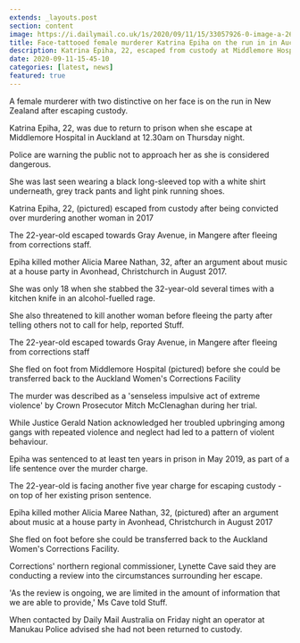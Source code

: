 ```yaml
---
extends: _layouts.post
section: content
image: https://i.dailymail.co.uk/1s/2020/09/11/15/33057926-0-image-a-26_1599833773325.jpg 
title: Face-tattooed female murderer Katrina Epiha on the run in in Auckland after escaping custody 
description: Katrina Epiha, 22, escaped from custody at Middlemore Hospital in Auckland at around 12.30am on Thursday night. 
date: 2020-09-11-15-45-10 
categories: [latest, news] 
featured: true 
--- 
```

A female murderer with two distinctive on her face is on the run in New Zealand after escaping custody. 

Katrina Epiha, 22, was due to return to prison when she escape at Middlemore Hospital in Auckland at 12.30am on Thursday night.

Police are warning the public not to approach her as she is considered dangerous.

She was last seen wearing a black long-sleeved top with a white shirt underneath, grey track pants and light pink running shoes.  

Katrina Epiha, 22, (pictured) escaped from custody after being convicted over murdering another woman in 2017

The 22-year-old escaped towards Gray Avenue, in Mangere after fleeing from corrections staff. 

Epiha killed mother Alicia Maree Nathan, 32, after an argument about music at a house party in Avonhead, Christchurch in August 2017.

She was only 18 when she stabbed the 32-year-old several times with a kitchen knife in an alcohol-fuelled rage.  

She also threatened to kill another woman before fleeing the party after telling others not to call for help, reported Stuff.    

The 22-year-old escaped towards Gray Avenue, in Mangere after fleeing from corrections staff 

She fled on foot from Middlemore Hospital (pictured) before she could be transferred back to the Auckland Women's Corrections Facility

The murder was described as a 'senseless impulsive act of extreme violence' by Crown Prosecutor Mitch McClenaghan during her trial. 

While Justice Gerald Nation acknowledged her troubled upbringing among gangs with repeated violence and neglect had led to a pattern of violent behaviour.  

Epiha was sentenced to at least ten years in prison in May 2019, as part of a life sentence over the murder charge.

The 22-year-old is facing another five year charge for escaping custody - on top of her existing prison sentence.

Epiha killed mother Alicia Maree Nathan, 32, (pictured) after an argument about music at a house party in Avonhead, Christchurch in August 2017

She fled on foot before she could be transferred back to the Auckland Women's Corrections Facility.

Corrections' northern regional commissioner, Lynette Cave said they are conducting a review into the circumstances surrounding her escape.

'As the review is ongoing, we are limited in the amount of information that we are able to provide,' Ms Cave told Stuff.  

When contacted by Daily Mail Australia on Friday night an operator at Manukau Police advised she had not been returned to custody. 

